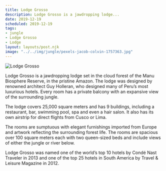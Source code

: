 ```yaml
---
title: Lodge Grosso
description: Lodge Grosso is a jawdropping lodge...
date: 2019-12-19
scheduled: 2019-12-19
tags:
- jungle
- Lodge Grosso
- Lodge
layout: layouts/post.njk
image: "../../img/jungle/pexels-jacob-colvin-1757363.jpg"
---
```


![Lodge Grosso](../../img/jungle/pexels-jacob-colvin-1757363.jpg)

Lodge Grosso is a jawdropping lodge set in the cloud forest of the Manu Biosphere Reserve, in the pristine Amazon. The lodge was designed by renowned architect Guy Holleran, who designed many of Peru’s most luxurious hotels. Every room has a private balcony with an expansive view of the surrounding jungle.

The lodge covers 25,000 square meters and has 9 buildings, including a restaurant, bar, swimming pool, spa and even a hair salon. It also has its own airstrip for direct flights from Cusco or Lima.

The rooms are sumptuous with elegant furnishings imported from Europe and artwork reflecting the surrounding forest life. The rooms are spacious over 100 square meters each with two queen-sized beds and include views of either the jungle or river below.

Lodge Grosso was named one of the world’s top 10 hotels by Condé Nast Traveler in 2013 and one of the top 25 hotels in South America by Travel & Leisure Magazine in 2012.